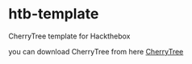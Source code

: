 # htb-template

CherryTree template for Hackthebox

you can download CherryTree from here [CherryTree](https://www.giuspen.net/cherrytree/)
